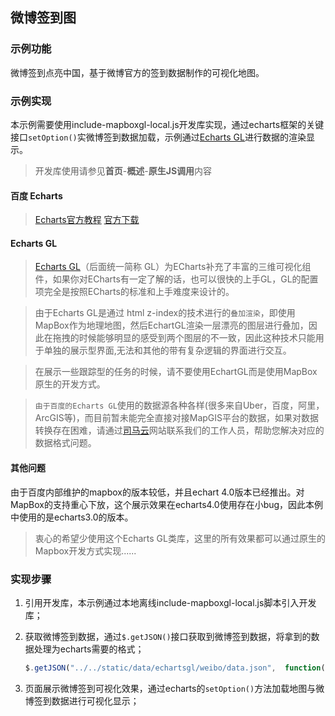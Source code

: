 ## 微博签到图


### 示例功能

微博签到点亮中国，基于微博官方的签到数据制作的可视化地图。

### 示例实现

本示例需要使用include-mapboxgl-local.js开发库实现，通过echarts框架的关键接口`setOption()`实微博签到数据加载，示例通过<a target="_blank" href="https://echarts.apache.org/zh/tutorial.html#%E4%BD%BF%E7%94%A8%20ECharts%20GL%20%E5%AE%9E%E7%8E%B0%E5%9F%BA%E7%A1%80%E7%9A%84%E4%B8%89%E7%BB%B4%E5%8F%AF%E8%A7%86%E5%8C%96">Echarts GL</a>进行数据的渲染显示。

> 开发库使用请参见**首页**-**概述**-**原生JS调用**内容

#### 百度 Echarts

> <a target="_blank" href="http://echarts.baidu.com/api.html#echarts">Echarts官方教程</a>  <a href="http://echarts.baidu.com/download.html" target="_blank">官方下载</a>

#### Echarts GL

> <a target="_blank" href="https://echarts.apache.org/zh/tutorial.html#%E4%BD%BF%E7%94%A8%20ECharts%20GL%20%E5%AE%9E%E7%8E%B0%E5%9F%BA%E7%A1%80%E7%9A%84%E4%B8%89%E7%BB%B4%E5%8F%AF%E8%A7%86%E5%8C%96">Echarts GL</a>（后面统一简称 GL）为ECharts补充了丰富的三维可视化组件，如果你对ECharts有一定了解的话，也可以很快的上手GL，GL的配置项完全是按照ECharts的标准和上手难度来设计的。

> 由于Echarts GL是通过 html z-index的技术进行的`叠加渲染`，即使用MapBox作为地理地图，然后EchartGL渲染一层漂亮的图层进行叠加，因此在拖拽的时候能够明显的感受到两个图层的不一致，因此这种技术只能用于单独的展示型界面,无法和其他的带有复杂逻辑的界面进行交互。

> 在展示一些跟踪型的任务的时候，请不要使用EchartGL而是使用MapBox原生的开发方式。

> `由于百度的Echarts GL`使用的数据源各种各样(很多来自Uber，百度，阿里，ArcGIS等)，而目前暂未能完全直接对接MapGIS平台的数据，如果对数据转换存在困难，请通过<a target="_blank" href="http://smaryun.com/dev/">司马云</a>网站联系我们的工作人员，帮助您解决对应的数据格式问题。

#### 其他问题

由于百度内部维护的mapbox的版本较低，并且echart 4.0版本已经推出。对MapBox的支持重心下放，这个展示效果在echarts4.0使用存在小bug，因此本例中使用的是echarts3.0的版本。

> 衷心的希望少使用这个Echarts GL类库，这里的所有效果都可以通过原生的Mapbox开发方式实现......

### 实现步骤

1. 引用开发库，本示例通过本地离线include-mapboxgl-local.js脚本引入开发库；

2. 获取微博签到数据，通过`$.getJSON()`接口获取到微博签到数据，将拿到的数据处理为echarts需要的格式；

   ```javascript
   $.getJSON("../../static/data/echartsgl/weibo/data.json",  function(){})
   ```
   
3. 页面展示微博签到可视化效果，通过echarts的`setOption()`方法加载地图与微博签到数据进行可视化显示；
